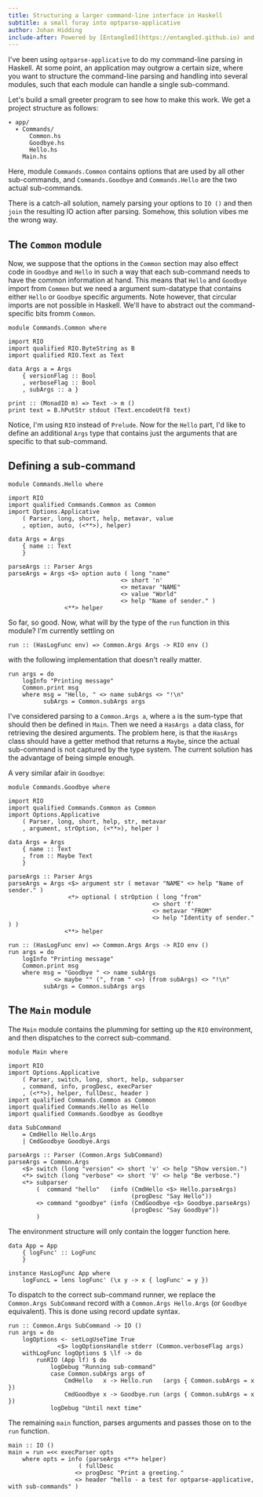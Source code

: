 ```yaml
---
title: Structuring a larger command-line interface in Haskell
subtitle: a small foray into optparse-applicative
author: Johan Hidding
include-after: Powered by [Entangled](https://entangled.github.io) and [Pandoc](https://pandoc.org)
---
```


I've been using `optparse-applicative` to do my command-line parsing in Haskell. At some point, an application may outgrow a certain size, where you want to structure the command-line parsing and handling into several modules, such that each module can handle a single sub-command.

Let's build a small greeter program to see how to make this work. We get a project structure as follows:

```
▾ app/
  ▾ Commands/
      Common.hs
      Goodbye.hs
      Hello.hs
    Main.hs
```

Here, module `Commands.Common` contains options that are used by all other sub-commands, and `Commands.Goodbye` and `Commands.Hello` are the two actual sub-commands.

There is a catch-all solution, namely parsing your options to `IO ()` and then `join` the resulting IO action after parsing. Somehow, this solution vibes me the wrong way.

## The `Common` module
Now, we suppose that the options in the `Common` section may also effect code in `Goodbye` and `Hello` in such a way that each sub-command needs to have the common information at hand. This means that `Hello` and `Goodbye` import from `Common` but we need a argument sum-datatype that contains either `Hello` or `Goodbye` specific arguments. Note however, that circular imports are not possible in Haskell. We'll have to abstract out the command-specific bits fromm `Common`.

``` {.haskell file=app/Commands/Common.hs}
module Commands.Common where

import RIO
import qualified RIO.ByteString as B
import qualified RIO.Text as Text

data Args a = Args
    { versionFlag :: Bool
    , verboseFlag :: Bool
    , subArgs :: a }

print :: (MonadIO m) => Text -> m ()
print text = B.hPutStr stdout (Text.encodeUtf8 text)
```

Notice, I'm using `RIO` instead of `Prelude`. Now for the `Hello` part, I'd like to define an additional `Args` type that contains just the arguments that are specific to that sub-command.

## Defining a sub-command

``` {.haskell file=app/Commands/Hello.hs #hello}
module Commands.Hello where

import RIO
import qualified Commands.Common as Common
import Options.Applicative
    ( Parser, long, short, help, metavar, value
    , option, auto, (<**>), helper)

data Args = Args
    { name :: Text
    }

parseArgs :: Parser Args
parseArgs = Args <$> option auto ( long "name" 
                                <> short 'n' 
                                <> metavar "NAME"
                                <> value "World"
                                <> help "Name of sender." )
                <**> helper
```

So far, so good. Now, what will by the type of the `run` function in this module? I'm currently settling on 

``` {.haskell #hello}
run :: (HasLogFunc env) => Common.Args Args -> RIO env ()
```

with the following implementation that doesn't really matter.

``` {.haskell #hello}
run args = do
    logInfo "Printing message"
    Common.print msg
    where msg = "Hello, " <> name subArgs <> "!\n"
          subArgs = Common.subArgs args
```

I've considered parsing to a `Common.Args a`, where `a` is the sum-type that should then be defined in `Main`. Then we need a `HasArgs a` data class, for retrieving the desired arguments. The problem here, is that the `HasArgs` class should have a getter method that returns a `Maybe`, since the actual sub-command is not captured by the type system. The current solution has the advantage of being simple enough.

A very similar afair in `Goodbye`:

``` {.haskell file=app/Commands/Goodbye.hs}
module Commands.Goodbye where

import RIO
import qualified Commands.Common as Common
import Options.Applicative
    ( Parser, long, short, help, str, metavar
    , argument, strOption, (<**>), helper )

data Args = Args
    { name :: Text
    , from :: Maybe Text
    }

parseArgs :: Parser Args
parseArgs = Args <$> argument str ( metavar "NAME" <> help "Name of sender." )
                 <*> optional ( strOption ( long "from"
                                         <> short 'f' 
                                         <> metavar "FROM"
                                         <> help "Identity of sender." ) )
                <**> helper

run :: (HasLogFunc env) => Common.Args Args -> RIO env ()
run args = do
    logInfo "Printing message"
    Common.print msg
    where msg = "Goodbye " <> name subArgs
             <> maybe "" (", from " <>) (from subArgs) <> "!\n"
          subArgs = Common.subArgs args
```

## The `Main` module
The `Main` module contains the plumming for setting up the `RIO` environment, and then dispatches to the correct sub-command.

``` {.haskell file=app/Main.hs #main}
module Main where

import RIO
import Options.Applicative
    ( Parser, switch, long, short, help, subparser
    , command, info, progDesc, execParser
    , (<**>), helper, fullDesc, header )
import qualified Commands.Common as Common
import qualified Commands.Hello as Hello
import qualified Commands.Goodbye as Goodbye

data SubCommand
    = CmdHello Hello.Args
    | CmdGoodbye Goodbye.Args

parseArgs :: Parser (Common.Args SubCommand)
parseArgs = Common.Args
    <$> switch (long "version" <> short 'v' <> help "Show version.")
    <*> switch (long "verbose" <> short 'V' <> help "Be verbose.")
    <*> subparser
        (  command "hello"   (info (CmdHello <$> Hello.parseArgs)
                                   (progDesc "Say Hello"))
        <> command "goodbye" (info (CmdGoodbye <$> Goodbye.parseArgs)
                                   (progDesc "Say Goodbye"))
        )
```

The environment structure will only contain the logger function here.

``` {.haskell #main}
data App = App 
    { logFunc' :: LogFunc
    }

instance HasLogFunc App where
    logFuncL = lens logFunc' (\x y -> x { logFunc' = y })
```

To dispatch to the correct sub-command runner, we replace the `Common.Args SubCommand` record with a `Common.Args Hello.Args` (or `Goodbye` equivalent). This is done using record update syntax.

``` {.haskell #main}
run :: Common.Args SubCommand -> IO ()
run args = do
    logOptions <- setLogUseTime True
              <$> logOptionsHandle stderr (Common.verboseFlag args)
    withLogFunc logOptions $ \lf -> do
        runRIO (App lf) $ do
            logDebug "Running sub-command"
            case Common.subArgs args of
                CmdHello   x -> Hello.run   (args { Common.subArgs = x })
                CmdGoodbye x -> Goodbye.run (args { Common.subArgs = x })
            logDebug "Until next time"
```

The remaining `main` function, parses arguments and passes those on to the `run` function.

``` {.haskell #main}
main :: IO ()
main = run =<< execParser opts
    where opts = info (parseArgs <**> helper)
                    ( fullDesc
                   <> progDesc "Print a greeting."
                   <> header "hello - a test for optparse-applicative, with sub-commands" )
```



